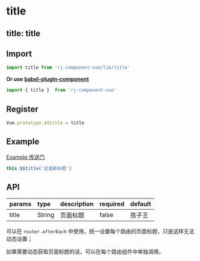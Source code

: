 # title

title: title
---

## Import

``` js
import title from 'rj-component-vue/lib/title'
```

**Or use [babel-plugin-component](https://www.npmjs.com/package/babel-plugin-component)**

``` js
import { title }  from 'rj-component-vue'
```

## Register

``` js
Vue.prototype.$$title = title
```

## Example

[Example 传送门](https://zhouyu1993.github.io/awesome/rjcv/#/title)

``` js
this.$$title('这是新标题')
```

## API

| params | type | description | required | default |
|:---|:---|:---|:---|:---|
| title | String | 页面标题 | false | 孩子王 |

可以在 `router.afterEach` 中使用，统一设置每个路由的页面标题，只是这样无法动态设置；

如果需要动态获取页面标题的话，可以在每个路由组件中单独调用。
